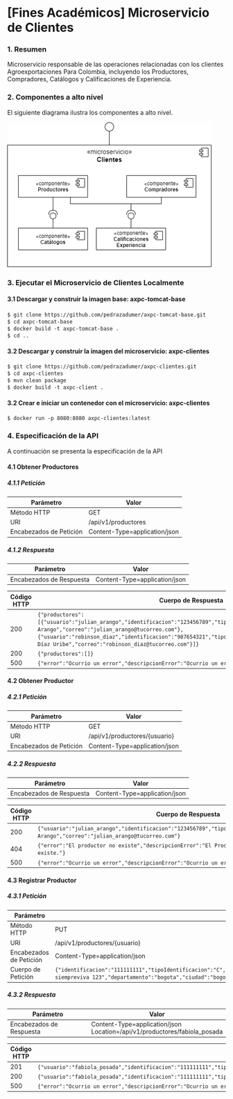 # \[Fines Académicos\] Microservicio de Clientes

### 1. Resumen
Microservicio responsable de las operaciones relacionadas con los clientes Agroexportaciones Para Colombia, incluyendo los Productores, Compradores, Catálogos y Calificaciones de Experiencia.

### 2. Componentes a alto nivel

El siguiente diagrama ilustra los componentes a alto nivel.

![MICRO_CLIENTES_COMPONENTES](./docs/MICRO_CLIENTES_COMPONENTES.png)

### 3. Ejecutar el Microservicio de Clientes Localmente

#### 3.1 Descargar y construir la imagen base: axpc-tomcat-base

```
$ git clone https://github.com/pedrazadumer/axpc-tomcat-base.git
$ cd axpc-tomcat-base
$ docker build -t axpc-tomcat-base .
$ cd ..
```

#### 3.2 Descargar y construir la imagen del microservicio: axpc-clientes

```
$ git clone https://github.com/pedrazadumer/axpc-clientes.git
$ cd axpc-clientes
$ mvn clean package
$ docker build -t axpc-client .
```

#### 3.2 Crear e iniciar un contenedor con el microservicio: axpc-clientes

```
$ docker run -p 8080:8080 axpc-clientes:latest
```

### 4. Especificación de la API

A continuación se presenta la especificación de la API

#### 4.1 Obtener Productores

##### 4.1.1 Petición
|Parámetro|Valor|
|---|---|
|Método HTTP|GET|
|URI|/api/v1/productores|
|Encabezados de Petición|Content-Type=application/json|

##### 4.1.2  Respuesta

|Parámetro|Valor|
|---|---|
|Encabezados de Respuesta|Content-Type=application/json|

|Código HTTP|Cuerpo de Respuesta|
|---|---|
|200|```{"productores":[{"usuario":"julian_arango","identificacion":"123456789","tipoIdentificacion":"C","nombre":"Julián Arango","correo":"julian_arango@tucorreo.com"},{"usuario":"robinson_diaz","identificacion":"987654321","tipoIdentificacion":"C","nombre":"Robinson Díaz Uribe","correo":"robinson_diaz@tucorreo.com"}]}```|
|200|```{"productores":[]}```|
|500|```{"error":"Ocurrio un error","descripcionError":"Ocurrio un error de tipo ABC por la razon D"}```|

#### 4.2 Obtener Productor

##### 4.2.1 Petición
|Parámetro|Valor|
|---|---|
|Método HTTP|GET|
|URI|/api/v1/productores/{usuario}|
|Encabezados de Petición|Content-Type=application/json|

##### 4.2.2 Respuesta
|Parámetro|Valor|
|---|---|
|Encabezados de Respuesta|Content-Type=application/json|

|Código HTTP|Cuerpo de Respuesta|
|---|---|
|200|```{"usuario":"julian_arango","identificacion":"123456789","tipoIdentificacion":"C","nombre":"Julián Arango","correo":"julian_arango@tucorreo.com"}```|
|404|```{"error":"El productor no existe","descripcionError":"El Productor con usuario [julian] no existe."}```|
|500|```{"error":"Ocurrio un error","descripcionError":"Ocurrio un error de tipo ABC por la razon D"}```|

#### 4.3 Registrar Productor

##### 4.3.1 Petición
|Parámetro|Valor|
|---|---|
|Método HTTP|PUT|
|URI|/api/v1/productores/{usuario}|
|Encabezados de Petición|Content-Type=application/json|
|Cuerpo de Petición|```{"identificacion":"111111111","tipoIdentificacion":"C","primerNombre":"Fabiola","segundoNombre":"Emilia","primerApellido":"Posada","segundoApellido":"Pinedo","correo":"fabiola_posada@tucorreo.com","clave":"L4sUp3rCl4v3","telefono":"5555555555","direccion":"avenida siempreviva 123","departamento":"bogota","ciudad":"bogota","productos":[{"codigo":1,"nombre":"frutas"}]}```|

##### 4.3.2 Respuesta
|Parámetro|Valor|
|---|---|
|Encabezados de Respuesta|Content-Type=application/json </br> Location=/api/v1/productores/fabiola_posada|

|Código HTTP|Cuerpo de Respuesta|
|---|---|
|201|```{"usuario":"fabiola_posada","identificacion":"111111111","tipoIdentificacion":"C","primerNombre":"Fabiola","segundoNombre":"","primerApellido":"Posada","segundoApellido":"Pinedo","correo":"fabiola_posada@tucorreo.com"}```|
|200|```{"usuario":"fabiola_posada","identificacion":"111111111","tipoIdentificacion":"C","primerNombre":"Fabiola","segundoNombre":"Emilia","primerApellido":"Posada","segundoApellido":"Pinedo","correo":"fabiola_posada@tucorreo.com"}```|
|500|```{"error":"Ocurrio un error","descripcionError":"Ocurrio un error de tipo ABC por la razon D"}```|
